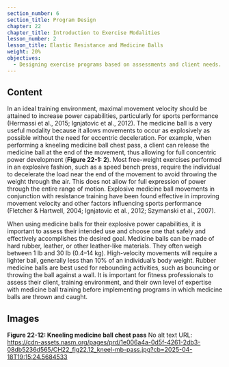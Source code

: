 ```yaml
---
section_number: 6
section_title: Program Design
chapter: 22
chapter_title: Introduction to Exercise Modalities
lesson_number: 2
lesson_title: Elastic Resistance and Medicine Balls
weight: 20%
objectives:
  - Designing exercise programs based on assessments and client needs.
---
```


## Content
In an ideal training environment, maximal movement velocity should be attained to increase power capabilities, particularly for sports performance (Hermassi et al., 2015; Ignjatovic et al., 2012). The medicine ball is a very useful modality because it allows movements to occur as explosively as possible without the need for eccentric deceleration. For example, when performing a kneeling medicine ball chest pass, a client can release the medicine ball at the end of the movement, thus allowing for full concentric power development (**Figure 22-1: 2**). Most free-weight exercises performed in an explosive fashion, such as a speed bench press, require the individual to decelerate the load near the end of the movement to avoid throwing the weight through the air. This does not allow for full expression of power through the entire range of motion. Explosive medicine ball movements in conjunction with resistance training have been found effective in improving movement velocity and other factors influencing sports performance (Fletcher & Hartwell, 2004; Ignjatovic et al., 2012; Szymanski et al., 2007).

When using medicine balls for their explosive power capabilities, it is important to assess their intended use and choose one that safely and effectively accomplishes the desired goal. Medicine balls can be made of hard rubber, leather, or other leather-like materials. They often weigh between 1 lb and 30 lb (0.4–14 kg). High-velocity movements will require a lighter ball, generally less than 10% of an individual’s body weight. Rubber medicine balls are best used for rebounding activities, such as bouncing or throwing the ball against a wall. It is important for fitness professionals to assess their client, training environment, and their own level of expertise with medicine ball training before implementing programs in which medicine balls are thrown and caught.

## Images

**Figure 22-12: Kneeling medicine ball chest pass**
No alt text
URL: https://cdn-assets.nasm.org/pages/prd/1e006a4a-0d5f-4261-2db3-08db5236d565/CH22_fig22.12_kneel-mb-pass.jpg?cb=2025-04-18T19:15:24.5684533